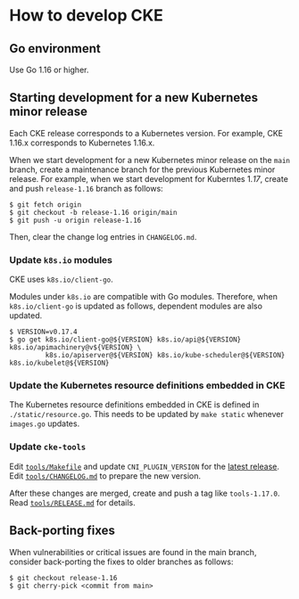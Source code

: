 How to develop CKE
==================

## Go environment

Use Go 1.16 or higher.

## Starting development for a new Kubernetes minor release

Each CKE release corresponds to a Kubernetes version.
For example, CKE 1.16.x corresponds to Kubernetes 1.16.x.

When we start development for a new Kubernetes minor release on the `main` branch,
create a maintenance branch for the previous Kubernetes minor release.
For example, when we start development for Kuberntes 1._17_, create and push `release-1.16`
branch as follows:

```console
$ git fetch origin
$ git checkout -b release-1.16 origin/main
$ git push -u origin release-1.16
```

Then, clear the change log entries in `CHANGELOG.md`.

### Update `k8s.io` modules

CKE uses `k8s.io/client-go`.

Modules under `k8s.io` are compatible with Go modules.
Therefore, when `k8s.io/client-go` is updated as follows, dependent modules are also updated.

```console
$ VERSION=v0.17.4
$ go get k8s.io/client-go@${VERSION} k8s.io/api@${VERSION} k8s.io/apimachinery@v${VERSION} \
         k8s.io/apiserver@${VERSION} k8s.io/kube-scheduler@${VERSION} k8s.io/kubelet@${VERSION}
```

### Update the Kubernetes resource definitions embedded in CKE

The Kubernetes resource definitions embedded in CKE is defined in `./static/resource.go`.
This needs to be updated by `make static` whenever `images.go` updates.

### Update `cke-tools`

Edit [`tools/Makefile`](tools/Makefile) and update `CNI_PLUGIN_VERSION` for the [latest release](https://github.com/containernetworking/plugins/releases).
Edit [`tools/CHANGELOG.md`](tools/CHANGELOG.md) to prepare the new version.

After these changes are merged, create and push a tag like `tools-1.17.0`.
Read [`tools/RELEASE.md`](tools/RELEASE.md) for details.

## Back-porting fixes

When vulnerabilities or critical issues are found in the main branch, 
consider back-porting the fixes to older branches as follows:

```
$ git checkout release-1.16
$ git cherry-pick <commit from main>
```
